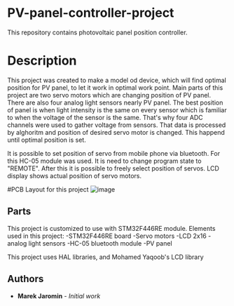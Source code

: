 # PV-panel-controller-project
This repository contains photovoltaic panel position controller.

# Description

This project was created to make a model od device, which will find optimal position for PV panel, to let it work in optimal work point. Main parts of this project are two servo motors which are changing position of PV panel. There are also four analog light sensors nearly PV panel. The best position of panel is when light intensity is the same on every sensor which is familiar to when the voltage of the sensor is the same. That's why four ADC channels were used to gather voltage from sensors. That data is processed by alghoritm and position of desired servo motor is changed. This happend until optimal position is set.

It is possible to set position of servo from mobile phone via bluetooth. For this HC-05 module was used. It is need to change program state to "REMOTE". After this it is possible to freely select position of servos. LCD display shows actual position of servo motors.

#PCB Layout for this project
![image](https://user-images.githubusercontent.com/83860327/147876328-8f0c8b10-81be-429b-9eb6-ad5a81b95e12.png)

## Parts

This project is customized to use with STM32F446RE module. 
Elements used in this project:
-STM32F446RE board
-Servo motors
-LCD 2x16
-analog light sensors
-HC-05 bluetooth module
-PV panel

This project uses HAL libraries, and Mohamed Yaqoob's LCD library 

## Authors

* **Marek Jaromin** - *Initial work* 
